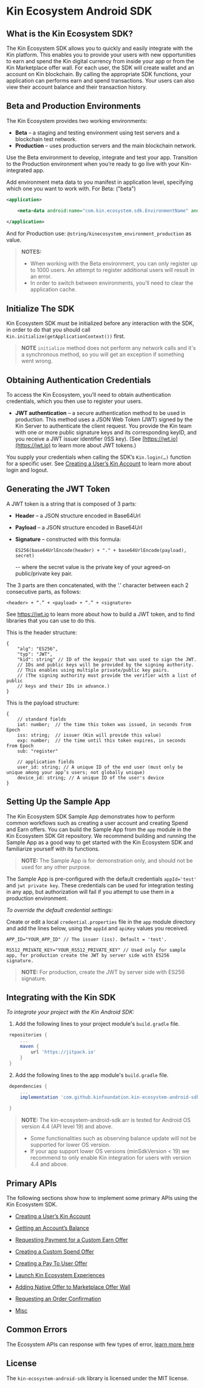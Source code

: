 # Kin Ecosystem Android SDK #

## What is the Kin Ecosystem SDK? ##

The Kin Ecosystem SDK allows you to quickly and easily integrate with the Kin platform. This enables you to provide your users with new opportunities to earn and spend the Kin digital currency from inside your app or from the Kin Marketplace offer wall. For each user, the SDK will create wallet and an account on Kin blockchain. By calling the appropriate SDK functions, your application can performs earn and spend transactions. Your users can also view their account balance and their transaction history.

## Beta and Production Environments ##

The Kin Ecosystem provides two working environments:

- **Beta** – a staging and testing environment using test servers and a blockchain test network.
- **Production** – uses production servers and the main blockchain network.

Use the Beta environment to develop, integrate and test your app. Transition to the Production environment when you’re ready to go live with your Kin-integrated app.

Add environment meta data to you manifest in application level, specifying which one you want to work with.
For Beta: ("beta")
```xml
<application>

    <meta-data android:name="com.kin.ecosystem.sdk.EnvironmentName" android:value="@string/kinecosystem_environment_beta"/>
    
</application>
```
And for Production use: `@string/kinecosystem_environment_production` as value. 


>**NOTES:**
>* When working with the Beta environment, you can only register up to 1000 users. An attempt to register additional users will result in an error.
>* In order to switch between environments, you’ll need to clear the application cache.

## Initialize The SDK ##
Kin Ecosystem SDK must be initialized before any interaction with the SDK, in order to do that you should call ```Kin.initialize(getApplicationContext())``` first.


   >**NOTE** `initialize` method does not perform any network calls and it's a synchronous method, so you will get an exception if something went wrong.

## Obtaining Authentication Credentials ##

To access the Kin Ecosystem, you’ll need to obtain authentication credentials, which you then use to register your users.

* **JWT authentication** – a secure authentication method to be used in production. This method uses a JSON Web Token (JWT) signed by the Kin Server to authenticate the client request. You provide the Kin team with one or more public signature keys and its corresponding keyID, and you receive a JWT issuer identifier (ISS key). (See [https://jwt.io](https://jwt.io) to learn more about JWT tokens.)

You supply your credentials when calling the SDK’s ```Kin.login(…)``` function for a specific user. See [Creating a User’s Kin Account](docs/CREATE_ACCOUNT.md) to learn more about login and logout.

## Generating the JWT Token ##

A JWT token is a string that is composed of 3 parts:

* **Header** – a JSON structure encoded in Base64Url
* **Payload** – a JSON structure encoded in Base64Url
* **Signature** – constructed with this formula: 

    ```ES256(base64UrlEncode(header) + "." + base64UrlEncode(payload), secret)```
   
    -- where the secret value is the private key of your agreed-on public/private key pair.

The 3 parts are then concatenated, with the ‘.’ character between each 2 consecutive parts, as follows:

```<header> + “.” + <payload> + “.” + <signature>```

See https://jwt.io to learn more about how to build a JWT token, and to find libraries that you can use to do this.

This is the header structure:

```
{
    "alg": "ES256",
    "typ": "JWT",
    "kid": string" // ID of the keypair that was used to sign the JWT. 
    // IDs and public keys will be provided by the signing authority. 
    // This enables using multiple private/public key pairs. 
    // (The signing authority must provide the verifier with a list of public 
    // keys and their IDs in advance.)
}
```

This is the payload structure:

```
{
    // standard fields
    iat: number;  // the time this token was issued, in seconds from Epoch
    iss: string;  // issuer (Kin will provide this value)
    exp: number;  // the time until this token expires, in seconds from Epoch 
    sub: "register"

    // application fields
    user_id: string; // A unique ID of the end user (must only be unique among your app’s users; not globally unique)
    device_id: string; // A unique ID of the user's device
}
```

## Setting Up the Sample App ##

The Kin Ecosystem SDK Sample App demonstrates how to perform common workflows such as creating a user account and creating Spend and Earn offers. You can build the Sample App from the ```app``` module in the Kin Ecosystem SDK Git repository. We recommend building and running the Sample App as a good way to get started with the Kin Ecosystem SDK and familiarize yourself with its functions.

>**NOTE:** The Sample App is for demonstration only, and should not be used for any other purpose.

The Sample App is pre-configured with the default credentials ```appId='test'``` and
```jwt private key```. These credentials can be used for integration testing in any app, but authorization will fail if you attempt to use them in a production environment.

*To override the default credential settings:* 

Create or edit a local ```credential.properties``` file in the ```app``` module directory and add the lines below, using the ```appId``` and ```apiKey``` values you received.

```
APP_ID="YOUR_APP_ID" // The issuer (iss). Default = 'test'.

RS512_PRIVATE_KEY="YOUR_RS512_PRIVATE_KEY" // Used only for sample app, for production create the JWT by server side with ES256 signature.

```

>**NOTE:** For production, create the JWT by server side with ES256 signature.

## Integrating with the Kin SDK ##

*To integrate your project with the Kin Android SDK:*


1. Add the following lines to your project module's ```build.gradle``` file.
```groovy
 repositories {
     ...
     maven {
         url 'https://jitpack.io'
     }
 }
```
2.	Add the following lines to the app module's ```build.gradle``` file.
```groovy
 dependencies {
     ...
     implementation 'com.github.kinfoundation.kin-ecosystem-android-sdk:sdk:0.4.0'

 }
```
>**NOTE:** The kin-ecosystem-android-sdk arr is tested for Android OS version 4.4 (API level 19) and above. 
>* Some functionalities such as observing balance update will not be supported for lower OS version.
>* If your app support lower OS versions (minSdkVersion < 19) we recommend to only enable Kin integration for users with version 4.4 and above.

## Primary APIs ##

The following sections show how to implement some primary APIs using the Kin Ecosystem SDK.

* [Creating a User’s Kin Account](docs/CREATE_ACCOUNT.md)
  
* [Getting an Account’s Balance](docs/BALANCE.md)

* [Requesting Payment for a Custom Earn Offer](docs/NATIVE_EARN.md)

* [Creating a Custom Spend Offer](docs/NATIVE_SPEND.md)

* [Creating a Pay To User Offer](docs/PEER_TO_PEER.md)

* [Launch Kin Ecosystem Experiences](docs/DISPLAY_EXPERIENCE.md)

* [Adding Native Offer to Marketplace Offer Wall](docs/ADD_NATIVE_OFFER_TO_MARKETPLACE.md)

* [Requesting an Order Confirmation](docs/ORDER_CONFIRMATION.md)

* [Misc](docs/MISC.md)


## Common Errors ##
The Ecosystem APIs can response with few types of error, [learn more here](docs/COMMON_ERRORS.md)

## License ##

The ```kin-ecosystem-android-sdk``` library is licensed under the MIT license.


